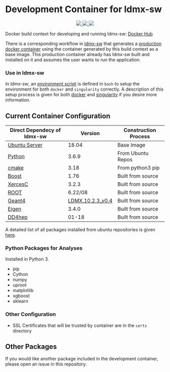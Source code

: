 # Development Container for ldmx-sw

<p align="center">
    <a href="http://perso.crans.org/besson/LICENSE.html" alt="GPLv3 license">
        <img src="https://img.shields.io/badge/License-GPLv3-blue.svg" />
    </a>
    <a href="https://github.com/LDMX-Software/docker/actions" alt="Actions">
        <img src="https://github.com/LDMX-Software/docker/workflows/CI/badge.svg" />
    </a>
    <a href="https://hub.docker.com/r/ldmx/dev" alt="DockerHub">
        <img src="https://img.shields.io/github/v/release/LDMX-Software/docker" />
    </a>
</p>

Docker build context for developing and running ldmx-sw: [Docker Hub](https://hub.docker.com/repository/docker/ldmx/dev)

There is a corresponding workflow in [ldmx-sw](https://github.com/LDMX-Software/ldmx-sw) that generates a [production docker container](https://hub.docker.com/repository/docker/ldmx/pro) using the container generated by this build context as a base image.
This production container already has ldmx-sw built and installed on it and assumes the user wants to run the application.

### Use in ldmx-sw

In _ldmx-sw_, an [environment script](https://github.com/LDMX-Software/ldmx-sw/blob/master/scripts/ldmx-env.sh) is defined in `bash` to setup the environment for both `docker` and `singularity` correctly.
A description of this setup process is given for both [docker](docs/use_with_docker.md) and [singularity](docs/use_with_singularity.md) if you desire more information.

## Current Container Configuration

Direct Dependecy of ldmx-sw | Version | Construction Process
---|---|---
[Ubuntu Server](https://ubuntu.com/) | 18.04 | Base Image
[Python](https://www.python.org/) | 3.6.9 | From Ubuntu Repos
[cmake](https://cmake.org/) | 3.18 | From python3 pip
[Boost](https://www.boost.org/) | 1.76 | Built from source
[XercesC](http://xerces.apache.org/xerces-c/) | 3.2.3 | Built from source
[ROOT](https://root.cern.ch/) | 6.22/08 | Built from source
[Geant4](https://geant4.web.cern.ch/node/1) | [LDMX.10.2.3\_v0.4](https://github.com/LDMX-Software/geant4/tree/LDMX.10.2.3_v0.4) | Built from source
[Eigen](https://eigen.tuxfamily.org/index.php?title=Main_Page) | 3.4.0 | Built from source
[DD4hep](https://github.com/AIDASoft/DD4hep) | 01-18 | Built from source

A detailed list of all packages installed from ubuntu repositories is given [here](docs/ubuntu-packages.md).

### Python Packages for Analyses
Installed in Python 3.
- pip 
- Cython
- numpy
- uproot
- matplotlib
- xgboost
- sklearn

### Other Configuration
- SSL Certificates that will be trusted by container are in the `certs` directory

## Other Packages
If you would like another package included in the development container, please open an issue in this repository.

